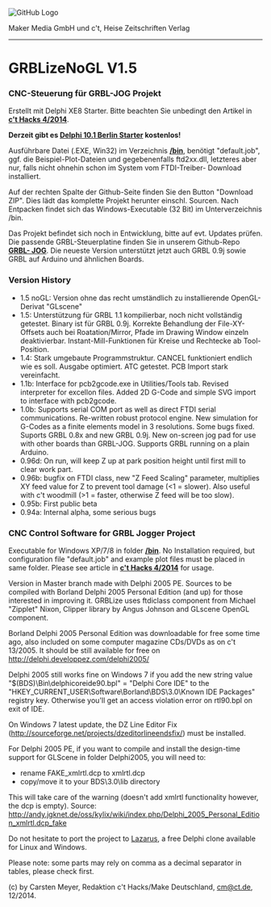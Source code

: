 ![GitHub Logo](http://www.heise.de/make/icons/make_logo.png)

Maker Media GmbH und c't, Heise Zeitschriften Verlag

***

# GRBLizeNoGL V1.5

### CNC-Steuerung für GRBL-JOG Projekt

Erstellt mit Delphi XE8 Starter. Bitte beachten Sie unbedingt den Artikel in **[c't Hacks 4/2014](http://shop.heise.de/katalog/ct-hacks-4-2014)**. 

**Derzeit gibt es [Delphi 10.1 Berlin Starter](https://www.embarcadero.com/de/products/delphi/starter/promotional-download) kostenlos!** 

Ausführbare Datei (.EXE, Win32) im Verzeichnis 
**[/bin](https://github.com/heise/GRBLize/tree/master/bin)**, benötigt 
"default.job", ggf. die Beispiel-Plot-Dateien und gegebenenfalls ftd2xx.dll, 
letzteres aber nur, falls nicht ohnehin schon im System vom FTDI-Treiber-
Download installiert.

Auf der rechten Spalte der Github-Seite finden Sie den Button "Download ZIP". 
Dies lädt das komplette Projekt herunter einschl. Sourcen. Nach Entpacken findet 
sich das Windows-Executable (32 Bit) im Unterverzeichnis /bin.

Das Projekt befindet sich noch in Entwicklung, bitte auf evt. Updates prüfen. 
Die passende GRBL-Steuerplatine finden Sie in unserem Github-Repo **[GRBL-
JOG](https://github.com/heise/GRBL-JOG)**. Die neueste Version unterstützt jetzt 
auch GRBL 0.9j sowie GRBL auf Arduino und ähnlichen Boards.

### Version History

- 1.5 noGL: Version ohne das recht umständlich zu installierende OpenGL-Derivat "GLscene"
- 1.5: Unterstützung für GRBL 1.1 kompilierbar, noch nicht vollständig getestet. 
Binary ist für GRBL 0.9j. Korrekte Behandlung der File-XY-Offsets auch bei Roatation/Mirror, Pfade im 
Drawing Window einzeln deaktivierbar. Instant-Mill-Funktionen für Kreise und Rechtecke ab Tool-Position.
- 1.4: Stark umgebaute Programmstruktur. CANCEL funktioniert endlich wie es soll. Ausgabe optimiert. ATC getestet. PCB Import stark vereinfacht. 
- 1.1b: Interface for pcb2gcode.exe in Utilities/Tools tab. Revised interpreter for excellon files. Added 2D G-Code and simple SVG import to interface with pcb2gcode.
- 1.0b: Supports serial COM port as well as direct FTDI serial communications. Re-written robust protocol engine. New simulation for G-Codes as a finite elements model in 3 resolutions. Some bugs fixed. Suports GRBL 0.8x and new GRBL 0.9j. New on-screen jog pad for use with other boards than GRBL-JOG. Supports GRBL running on a plain Arduino.
- 0.96d: On run, will keep Z up at park position height until first mill to clear work part. 
- 0.96b: bugfix on FTDI class, new "Z Feed Scaling" parameter, multiplies XY feed value for Z to prevent tool damage (<1 = slower). Also useful with c't woodmill (>1 = faster, otherwise Z feed will be too slow).
- 0.95b: First public beta
- 0.94a: Internal alpha, some serious bugs

### CNC Control Software for GRBL Jogger Project

Executable for Windows XP/7/8 in folder **[/bin](https://github.com/heise/GRBLize/tree/master/bin)**. No Installation required, but configuration file "default.job" and example plot files 
must be placed in same folder. Please see article in **[c't Hacks 4/2014](http://shop.heise.de/katalog/ct-hacks-4-2014)** for usage.

Version in Master branch made with Delphi 2005 PE. Sources to be compiled with Borland Delphi 2005 Personal Edition (and up) for those interested in improving it. GRBLize 
uses ftdiclass component from Michael "Zipplet" Nixon, Clipper library by Angus Johnson and GLscene OpenGL component.

Borland Delphi 2005 Personal Edition was downloadable for free some time ago, also included on some computer magazine CDs/DVDs as on c't 13/2005. It should be still available for free on http://delphi.developpez.com/delphi2005/

Delphi 2005 still works fine on Windows 7 if you add the new string value "$(BDS)\Bin\delphicoreide90.bpl" = "Delphi Core IDE" 
to the "HKEY_CURRENT_USER\Software\Borland\BDS\3.0\Known IDE Packages" registry key. Otherwise you'll get an access 
violation error on rtl90.bpl on exit of IDE. 

On Windows 7 latest update, the DZ Line Editor Fix (http://sourceforge.net/projects/dzeditorlineendsfix/) must be installed.

For Delphi 2005 PE, if you want to compile and install the design-time support for GLScene in folder Delphi2005, you 
will need to:

- rename FAKE_xmlrtl.dcp to xmlrtl.dcp
- copy/move it to your BDS\3.0\lib directory

This will take care of the warning (doesn't add xmlrtl functionality however, the dcp is empty). Source:
http://andy.jgknet.de/oss/kylix/wiki/index.php/Delphi_2005_Personal_Edition_xmlrtl.dcp_fake

Do not hesitate to port the project to [Lazarus](http://www.lazarus.freepascal.org), a free Delphi clone available for Linux and Windows.

Please note: some parts may rely on comma as a decimal separator in tables, please check first.

(c) by Carsten Meyer, Redaktion c't Hacks/Make Deutschland, cm@ct.de, 12/2014.
